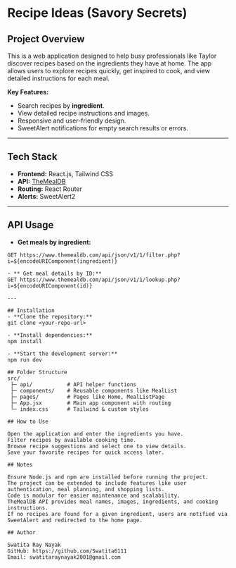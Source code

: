 # Recipe Ideas (Savory Secrets)

## Project Overview
This is a web application designed to help busy professionals like Taylor discover recipes based on the ingredients they have at home. The app allows users to explore recipes quickly, get inspired to cook, and view detailed instructions for each meal.

**Key Features:**
- Search recipes by **ingredient**.
- View detailed recipe instructions and images.
- Responsive and user-friendly design.
- SweetAlert notifications for empty search results or errors.

---

## Tech Stack
- **Frontend:** React.js, Tailwind CSS
- **API:** [TheMealDB](https://www.themealdb.com/api.php)
- **Routing:** React Router
- **Alerts:** SweetAlert2

---

## API Usage
- **Get meals by ingredient:**  
```http
GET https://www.themealdb.com/api/json/v1/1/filter.php?i=${encodeURIComponent(ingredient)}

- ** Get meal details by ID:**
GET https://www.themealdb.com/api/json/v1/1/lookup.php?i=${encodeURIComponent(id)}

---

## Installation
- **Clone the repository:**
git clone <your-repo-url>

- **Install dependencies:**
npm install

- **Start the development server:**
npm run dev

## Folder Structure
src/
 ├─ api/           # API helper functions
 ├─ components/    # Reusable components like MealList
 ├─ pages/         # Pages like Home, MealListPage
 ├─ App.jsx        # Main app component with routing
 └─ index.css      # Tailwind & custom styles

## How to Use

Open the application and enter the ingredients you have.
Filter recipes by available cooking time.
Browse recipe suggestions and select one to view details.
Save your favorite recipes for quick access later.

## Notes

Ensure Node.js and npm are installed before running the project.
The project can be extended to include features like user authentication, meal planning, and shopping lists.
Code is modular for easier maintenance and scalability.
TheMealDB API provides meal names, images, ingredients, and cooking instructions.
If no recipes are found for a given ingredient, users are notified via SweetAlert and redirected to the home page.

## Author

Swatita Ray Nayak
GitHub: https://github.com/Swatita6111
Email: swatitaraynayak2001@gmail.com